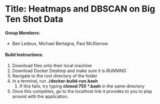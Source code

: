 # Title: Heatmaps and DBSCAN on Big Ten Shot Data
#### Group Members:
- Ben Ledoux, Michael Bertagna, Paul McSlarrow
  
#### Build Instructions:
1. Download files onto their local machine
2. Download Docker Desktop and make sure it is *RUNNING*
3. Navigate to the root directory of the folder
4. In a terminal, run <b>./docker-build-run.bash</b>
   1. If this fails, try typing <b>chmod 755 *.bash</b> in the same directory
5. Once this completes, go to the localhost link it provides to you to play around with the application.


